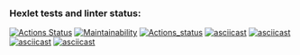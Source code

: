 ### Hexlet tests and linter status:
[![Actions Status](https://github.com/ALezhnin87/frontend-project-lvl1/workflows/hexlet-check/badge.svg)](https://github.com/ALezhnin87/frontend-project-lvl1/actions)
[![Maintainability](https://api.codeclimate.com/v1/badges/a99a88d28ad37a79dbf6/maintainability)](https://codeclimate.com/github/codeclimate/codeclimate/maintainability)
[![Actions_status](https://github.com/ALezhnin87/frontend-project-lvl1/actions/workflows/eslinter.yml/badge.svg)](https://github.com/ALezhnin87/frontend-project-lvl1/actions)
[![asciicast](https://asciinema.org/a/LhM2Y1aBq3U1eXTgntxD3mrhl.svg)](https://asciinema.org/a/LhM2Y1aBq3U1eXTgntxD3mrhl)
[![asciicast](https://asciinema.org/a/j10Dp1Axmn8nAK7oIjLZjbBDB.svg)](https://asciinema.org/a/j10Dp1Axmn8nAK7oIjLZjbBDB)
[![asciicast](https://asciinema.org/a/UTwTkq9X4fLdjtnbjl0lOw9o6.svg)](https://asciinema.org/a/UTwTkq9X4fLdjtnbjl0lOw9o6)
[![asciicast](https://asciinema.org/a/3AdIsmWSc9SrtZsteigEP4izQ.svg)](https://asciinema.org/a/3AdIsmWSc9SrtZsteigEP4izQ)
